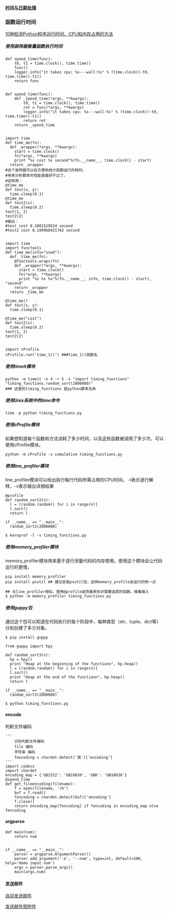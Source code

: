 #### [时间与日期处理](http://www.wklken.me/posts/2015/03/03/python-base-datetime.html)

### 函数运行时间

[10种检测Python程序运行时间、CPU和内存占用的方法](http://www.jb51.net/article/63244.htm)

##### 使用装饰器衡量函数执行时间

```
def speed_time(func):
    t0, t1 = time.clock(), time.time()
    func()
    logger.info("it takes cpu: %s---wall:%s" % (time.clock()-t0, time.time()-t1))
    return func


def spend_time(func):
    def _spend_time(*args, **kwargs):
        t0, t1 = time.clock(), time.time()
        ret = func(*args, **kwargs)
        logger.info("it takes cpu: %s---wall:%s" % (time.clock()-t0, time.time()-t1))
        return ret
    return _spend_time


import time
def time_me(fn):
  def _wrapper(*args, **kwargs):
    start = time.clock()
    fn(*args, **kwargs)
    print "%s cost %s second"%(fn.__name__, time.clock() - start)
  return _wrapper
#这个装饰器可以在方便地统计函数运行的耗时。
#用来分析脚本的性能是最好不过了。
#这样用：
@time_me
def test(x, y):
  time.sleep(0.1)
@time_me
def test2(x):
  time.sleep(0.2)
test(1, 2)
test2(2)
#输出：
#test cost 0.1001529524 second
#test2 cost 0.199968431742 second


import time
import functools
def time_me(info="used"):
  def _time_me(fn):
    @functools.wraps(fn)
    def _wrapper(*args, **kwargs):
      start = time.clock()
      fn(*args, **kwargs)
      print "%s %s %s"%(fn.__name__, info, time.clock() - start), "second"
    return _wrapper
  return _time_me

@time_me()
def test(x, y):
  time.sleep(0.1)

@time_me("cost")
def test2(x):
  time.sleep(0.2)
test(1, 2)
test2(2)


import cProfile
cProfile.run('time_1()') ###time_1()函数名
```

##### 使用timeit模块

```
python -m timeit -n 4 -r 5 -s "import timing_functions" "timing_functions.random_sort(2000000)"
### 这里的timing_functions 是python脚本名称
```

##### 使用Unix系统中的time命令

```
time -p python timing_functions.py
```

##### 使用cProfile模块

如果想知道每个函数和方法消耗了多少时间，以及这些函数被调用了多少次，可以使用cProfile模块。

```
python -m cProfile -s cumulative timing_functions.py
```

##### **使用line\_profiler模块**

line\_profiler模块可以给出执行每行代码所需占用的CPU时间。 -l表示逐行解释，-v表示输出详细结果

```
@profile
def random_sort2(n):
  l = [random.random() for i in range(n)]
  l.sort()
  return l

if __name__ == "__main__":
  random_sort2(2000000)

$ kernprof -l -v timing_functions.py
```

##### **使用memory\_profiler模块**

memory\_profiler模块用来基于逐行测量代码的内存使用。使用这个模块会让代码运行的更慢。

```
pip install memory_profiler
pip install psutil ## 建议安装psutil包，这样memory_profile会运行的快一点

## 与line_profiler相似，使用@profile装饰器来标识需要追踪的函数。接着输入
$ python -m memory_profiler timing_functions.py
```

##### **使用guppy包**

通过这个包可以知道在代码执行的每个阶段中，每种类型（str、tuple、dict等）分别创建了多少对象。

```
$ pip install guppy

from guppy import hpy

def random_sort3(n):
  hp = hpy()
  print "Heap at the beginning of the functionn", hp.heap()
  l = [random.random() for i in range(n)]
  l.sort()
  print "Heap at the end of the functionn", hp.heap()
  return l

if __name__ == "__main__":
  random_sort3(2000000)

$ python timing_functions.py
```

#### 

#### encode

判断文件编码

```
'''
    识别判断文件编码
    file 编码
    字符串 编码
    fencoding = chardet.detect('我')['encoding']
'''
import codecs
import chardet
encoding_map = {'GB2312': 'GB18030', 'GBK': 'GB18030'}
@spend_time
def get_fileencoding(filename):
    f = open(filename, 'rb')
    buf = f.read()
    fencoding = chardet.detect(buf)['encoding']
    f.close()
    return encoding_map[fencoding] if fencoding in encoding_map else fencoding
```

#### argparse

```
def main(num):
    return num


if __name__ == "__main__":
    parser = argparse.ArgumentParser()
    parser.add_argument('-e', '--num', type=int, default=100, help='demo input num')
    args = parser.parse_args()
    main(args.num)
```

#### 发送邮件

[自动发送邮件](http://www.runoob.com/python3/python3-smtp.html)

[发送邮件带附件](http://blog.csdn.net/handsomekang/article/details/9811355)

